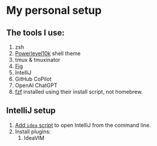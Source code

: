 # My personal setup

## The tools I use:

1. zsh
2. [Powerlevel10k](https://github.com/romkatv/powerlevel10k) shell theme
3. tmux & tmuxinator
4. [Fig](https://fig.io/)
5. IntelliJ
6. GitHub CoPilot
7. OpenAI ChatGPT
8. [fzf](https://github.com/junegunn/fzf) installed using their install script, not homebrew.

## IntelliJ setup

1. [Add `idea` script][script] to open IntelliJ from the command line.
2. Install plugins:
   1. IdeaVIM

[script]: https://www.jetbrains.com/help/idea/working-with-the-ide-features-from-command-line.html#toolbox
